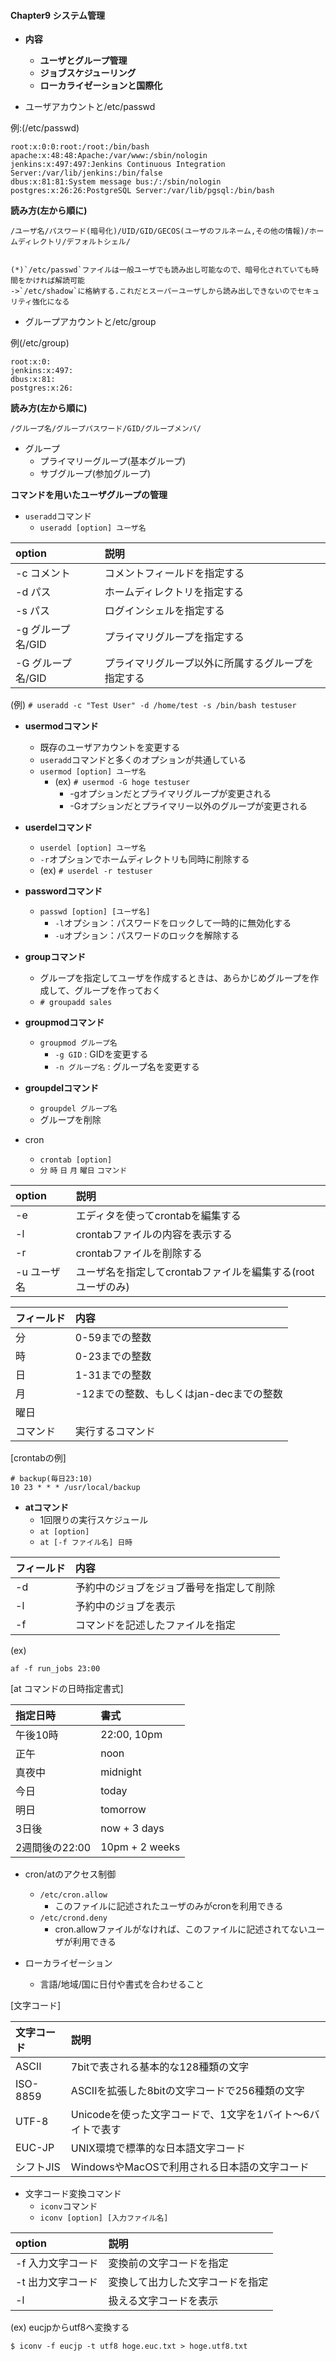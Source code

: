 ####    Chapter9  システム管理
- **内容**
  - **ユーザとグループ管理**
  - **ジョブスケジューリング**
  - **ローカライゼーションと国際化**


- ユーザアカウントと/etc/passwd

例:(/etc/passwd)
```
root:x:0:0:root:/root:/bin/bash
apache:x:48:48:Apache:/var/www:/sbin/nologin
jenkins:x:497:497:Jenkins Continuous Integration Server:/var/lib/jenkins:/bin/false
dbus:x:81:81:System message bus:/:/sbin/nologin
postgres:x:26:26:PostgreSQL Server:/var/lib/pgsql:/bin/bash
```
**読み方(左から順に)**
```
/ユーザ名/パスワード(暗号化)/UID/GID/GECOS(ユーザのフルネーム,その他の情報)/ホームディレクトリ/デフォルトシェル/


(*)`/etc/passwd`ファイルは一般ユーザでも読み出し可能なので、暗号化されていても時間をかければ解読可能
->`/etc/shadow`に格納する.これだとスーパーユーザしから読み出しできないのでセキュリティ強化になる
```

- グループアカウントと/etc/group

例(/etc/group)
```
root:x:0:
jenkins:x:497:
dbus:x:81:
postgres:x:26:
```
**読み方(左から順に)**
```
/グループ名/グループパスワード/GID/グループメンバ/
```
- グループ
  - プライマリーグループ(基本グループ)
  - サブグループ(参加グループ)
 
  
**コマンドを用いたユーザグループの管理**
- `useradd`コマンド
  - `useradd [option] ユーザ名` 

|option|説明         |
|:-----------|:------------|
|-c コメント|コメントフィールドを指定する|
|-d パス|ホームディレクトリを指定する|
|-s パス|ログインシェルを指定する|
|-g グループ名/GID|プライマリグループを指定する|
|-G グループ名/GID|プライマリグループ以外に所属するグループを指定する|

(例)
`# useradd -c "Test User" -d /home/test -s /bin/bash testuser`


- **usermodコマンド**
  - 既存のユーザアカウントを変更する
  - `useradd`コマンドと多くのオプションが共通している
  - `usermod [option] ユーザ名`
    - (ex) `# usermod -G hoge testuser`
      - -gオプションだとプライマリグループが変更される
      - -Gオプションだとプライマリー以外のグループが変更される

- **userdelコマンド**
  - `userdel [option] ユーザ名`
  - `-r`オプションでホームディレクトリも同時に削除する
  - (ex) `# userdel -r testuser`

- **passwordコマンド**
  - `passwd [option] [ユーザ名]`
    - `-l`オプション：パスワードをロックして一時的に無効化する
    - `-u`オプション：パスワードのロックを解除する

- **groupコマンド**
  - グループを指定してユーザを作成するときは、あらかじめグループを作成して、グループを作っておく
  - `# groupadd sales`

- **groupmodコマンド**
  - `groupmod グループ名`
    - `-g GID` : GIDを変更する
    - `-n グループ名` : グループ名を変更する

- **groupdelコマンド**
  - `groupdel グループ名`
  - グループを削除

- cron
  - `crontab [option]`
  - `分` `時` `日` `月` `曜日` `コマンド`

|option|説明         |
|:-----------|:------------|
|-e| エディタを使ってcrontabを編集する|
|-l|crontabファイルの内容を表示する|
|-r|crontabファイルを削除する|
|-u ユーザ名|ユーザ名を指定してcrontabファイルを編集する(rootユーザのみ)|


|フィールド|内容         |
|:-----------|:------------|
|分| 0-59までの整数|
|時|0-23までの整数|
|日|1-31までの整数|
|月|-12までの整数、もしくはjan-decまでの整数|
|曜日| |
|コマンド|実行するコマンド|

[crontabの例]
```
# backup(毎日23:10)
10 23 * * * /usr/local/backup

```

- **atコマンド**
  - 1回限りの実行スケジュール
  - `at [option]`
  - `at [-f ファイル名] 日時`

|フィールド|内容         |
|:-----------|:------------|
|-d|予約中のジョブをジョブ番号を指定して削除|
|-l|予約中のジョブを表示|
|-f|コマンドを記述したファイルを指定|

(ex)
```
af -f run_jobs 23:00
```

[at コマンドの日時指定書式]

|指定日時|書式         |
|:-----------|:------------|
|午後10時|22:00, 10pm|
|正午|noon|
|真夜中|midnight|
|今日|today|
|明日|tomorrow|
|3日後|now + 3 days|
|2週間後の22:00| 10pm + 2 weeks|


- cron/atのアクセス制御
  - `/etc/cron.allow`
    - このファイルに記述されたユーザのみがcronを利用できる
  - `/etc/crond.deny`
    - cron.allowファイルがなければ、このファイルに記述されてないユーザが利用できる 
  

- ローカライゼーション
  - 言語/地域/国に日付や書式を合わせること 

  
[文字コード]

|文字コード|説明         |
|:-----------|:------------|
|ASCII|7bitで表される基本的な128種類の文字|
|ISO-8859|ASCIIを拡張した8bitの文字コードで256種類の文字|
|UTF-8|Unicodeを使った文字コードで、1文字を1バイト〜6バイトで表す|
|EUC-JP|UNIX環境で標準的な日本語文字コード|
|シフトJIS|WindowsやMacOSで利用される日本語の文字コード|

- 文字コード変換コマンド
  - `iconv`コマンド 
  - `iconv [option] [入力ファイル名]`

|option|説明         |
|:-----------|:------------|
|-f 入力文字コード|変換前の文字コードを指定|
|-t 出力文字コード|変換して出力した文字コードを指定|
|-l|扱える文字コードを表示|

(ex) eucjpからutf8へ変換する
```
$ iconv -f eucjp -t utf8 hoge.euc.txt > hoge.utf8.txt
```




